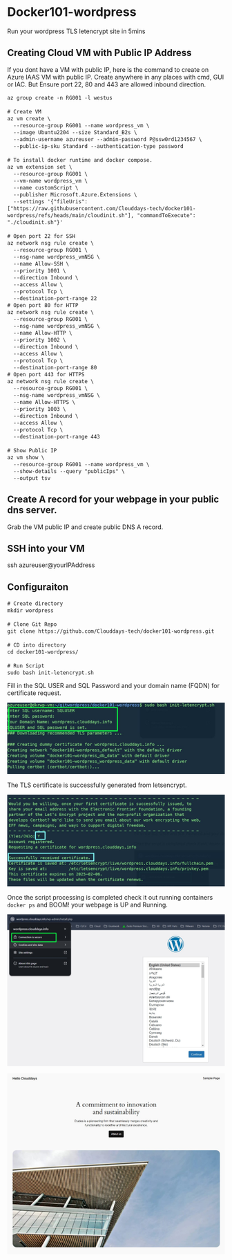 # Docker101-wordpress
Run your wordpress TLS letencrypt site in 5mins 

## Creating Cloud VM with Public IP Address 
If you dont have a VM with public IP, here is the command to create on Azure IAAS VM with public IP. Create anywhere in any places with cmd, GUI or IAC. 
But Ensure port 22, 80 and 443 are allowed inbound direction.
```
az group create -n RG001 -l westus

# Create VM
az vm create \
  --resource-group RG001 --name wordpress_vm \
  --image Ubuntu2204 --size Standard_B2s \
  --admin-username azureuser --admin-password P@ssw0rd1234567 \
  --public-ip-sku Standard --authentication-type password  

# To install docker runtime and docker compose.
az vm extension set \
  --resource-group RG001 \
  --vm-name wordpress_vm \
  --name customScript \
  --publisher Microsoft.Azure.Extensions \
  --settings '{"fileUris": ["https://raw.githubusercontent.com/Clouddays-tech/docker101-wordpress/refs/heads/main/cloudinit.sh"], "commandToExecute": "./cloudinit.sh"}'

# Open port 22 for SSH
az network nsg rule create \
  --resource-group RG001 \
  --nsg-name wordpress_vmNSG \
  --name Allow-SSH \
  --priority 1001 \
  --direction Inbound \
  --access Allow \
  --protocol Tcp \
  --destination-port-range 22
# Open port 80 for HTTP
az network nsg rule create \
  --resource-group RG001 \
  --nsg-name wordpress_vmNSG \
  --name Allow-HTTP \
  --priority 1002 \
  --direction Inbound \
  --access Allow \
  --protocol Tcp \
  --destination-port-range 80
# Open port 443 for HTTPS
az network nsg rule create \
  --resource-group RG001 \
  --nsg-name wordpress_vmNSG \
  --name Allow-HTTPS \
  --priority 1003 \
  --direction Inbound \
  --access Allow \
  --protocol Tcp \
  --destination-port-range 443

# Show Public IP
az vm show \
  --resource-group RG001 --name wordpress_vm \
  --show-details --query "publicIps" \
  --output tsv
```

## Create A record for your webpage in your public dns server. 

Grab the VM public IP and create public DNS A record.

## SSH into your VM
ssh azureuser@yourIPAddress

## Configuraiton 

```
# Create directory
mkdir wordpress

# Clone Git Repo
git clone https://github.com/Clouddays-tech/docker101-wordpress.git

# CD into directory
cd docker101-wordpress/

# Run Script
sudo bash init-letencrypt.sh
```
Fill in the SQL USER and SQL Password and your domain name (FQDN) for certificate request.

![terminal](images/info.jpg)

The TLS certificate is successfully generated from letsencrypt.

![certificate](images/certificate.jpg)


Once the script processing is completed check it out running containers `docker ps` and BOOM! your webpage is UP and Running. 

![Screenshot](images/webportal.jpg)

![Screenshot2](images/webportal2.jpg)

